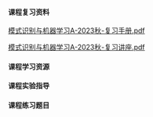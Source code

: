 <!-- tabs:start -->
#### **课程复习资料**

[模式识别与机器学习A-2023秋-复习手册.pdf](https://raw.gitmirror.com/HIT-OpenCS/CS_Courses/main/人工智能/模式识别与机器学习/课程复习资料/模式识别与机器学习A-2023秋-复习手册.pdf)

[模式识别与机器学习A-2023秋-复习讲座.pdf](https://raw.gitmirror.com/HIT-OpenCS/CS_Courses/main/人工智能/模式识别与机器学习/课程复习资料/模式识别与机器学习A-2023秋-复习讲座.pdf)

#### **课程学习资源**

#### **课程实验指导**

#### **课程练习题目**

<!-- tabs:end -->